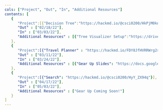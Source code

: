```yaml
---
cols: ["Project", "Out", "In", "Additional Resources"]
contents: [
   {
      "Project":[{"Decision Tree":"https://hackmd.io/@csci0200/HkPjM0kn_"}],
      "Out" : ["02/18/22"],
      "In" : ["03/03/22"],
      "Additional Resources" : [{"Tree Visualizer Setup":"https://drive.google.com/file/d/1aGjUYjECvyReg-233MFDtFXgeRoiDFGN/view?usp=sharing"}]
   },
   {
      "Project":[{"Travel Planner" : "https://hackmd.io/FDY8JfHVRRWrg2st8T4lHg"}],
      "Out" : ["03/11/22"],
      "In" : ["03/24/22"],
      "Additional Resources" : [{"Gear Up Slides": "https://docs.google.com/presentation/d/1iirPmjT5B1PYob8AIpdvkeUUi_hW7TCmbSh5kefIBbk/edit?usp=sharing"}, {"Gear Up Video": "https://brown.zoom.us/rec/share/PlEN9depIX56x_2ySwJgLuttsq91ilnCumcJZXqPek0LPL5Z96AblaDpdVKB4gCc.Qf-xbKm990PDT2tc?startTime=1647197533000"}, "Refer to written lecture notes from 3/7 and onward"]
   },
   {
      "Project":[{"Search": "https://hackmd.io/@csci0200/HyY_ZX94q"}],
      "Out" : ["04/17/22"],
      "In" : ["05/03/22"],
      "Additional Resources" : ["Gear Up Coming Soon!"]
   }
]
---
```

